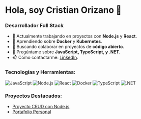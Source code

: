 # Hola, soy Cristian Orizano 👋

### Desarrollador Full Stack

- 🔭 Actualmente trabajando en proyectos con **Node.js** y **React**.
- 🌱 Aprendiendo sobre **Docker** y **Kubernetes**.
- 👯 Buscando colaborar en proyectos de **código abierto**.
- 💬 Pregúntame sobre **JavaScript, TypeScript, y .NET**.
- 📫 Cómo contactarme: [LinkedIn]([https://www.linkedin.com/in/cristianorizano/](https://www.linkedin.com/in/cristian-orizano-1528a1311/)).

### Tecnologías y Herramientas:

![JavaScript](https://img.shields.io/badge/-JavaScript-F7DF1E?style=flat&logo=javascript&logoColor=black)
![Node.js](https://img.shields.io/badge/-Node.js-339933?style=flat&logo=node.js&logoColor=white)
![React](https://img.shields.io/badge/-React-61DAFB?style=flat&logo=react&logoColor=white)
![Docker](https://img.shields.io/badge/-Docker-2496ED?style=flat&logo=docker&logoColor=white)
![TypeScript](https://img.shields.io/badge/-TypeScript-007ACC?style=flat&logo=typescript&logoColor=white)
![.NET](https://img.shields.io/badge/-.NET-512BD4?style=flat&logo=.net&logoColor=white)

### Proyectos Destacados:

- [Proyecto CRUD con Node.js](https://github.com/CristianOrizano/App-CRUD-NodeJS)
- [Portafolio Personal](https://github.com/CristianOrizano/mi-portafolio)
